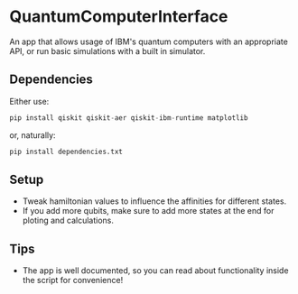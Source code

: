 # QuantumComputerInterface
An app that allows usage of IBM's quantum computers with an appropriate API, or run basic simulations with a built in simulator.

## Dependencies
Either use:
```python
pip install qiskit qiskit-aer qiskit-ibm-runtime matplotlib
```
or, naturally:
```python
pip install dependencies.txt
```
## Setup
- Tweak hamiltonian values to influence the affinities for different states.
- If you add more qubits, make sure to add more states at the end for ploting and calculations.

## Tips
- The app is well documented, so you can read about functionality inside the script for convenience!
